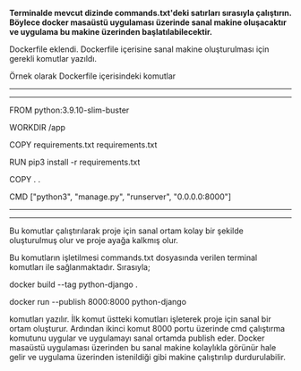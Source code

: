**Terminalde mevcut dizinde commands.txt'deki satırları sırasıyla çalıştırın. Böylece docker masaüstü uygulaması üzerinde sanal makine oluşacaktır ve uygulama bu makine
üzerinden başlatılabilecektir.**


Dockerfile eklendi. Dockerfile içerisine sanal makine oluşturulması için gerekli komutlar yazıldı. 

Örnek olarak Dockerfile içerisindeki komutlar

****************************************************************
****************************************************************
FROM python:3.9.10-slim-buster

WORKDIR /app

COPY requirements.txt requirements.txt

RUN pip3 install -r requirements.txt

COPY . .

CMD ["python3", "manage.py", "runserver", "0.0.0.0:8000"]
****************************************************************
****************************************************************

Bu komutlar çalıştırılarak proje için sanal ortam kolay bir şekilde oluşturulmuş olur ve proje ayağa kalkmış olur.

Bu komutların işletilmesi commands.txt dosyasında verilen terminal komutları ile sağlanmaktadır. Sırasıyla;

docker build --tag python-django . 

docker run --publish 8000:8000 python-django

komutları yazılır. İlk komut üstteki komutları işleterek proje için sanal bir ortam oluşturur. Ardından ikinci komut 8000 portu üzerinde cmd
çalıştırma komutunu uygular ve uygulamayı sanal ortamda publish eder. Docker masaüstü uygulaması üzerinden bu sanal makine kolaylıkla görünür hale
gelir ve uygulama üzerinden istenildiği gibi makine çalıştırılıp durdurulabilir.
